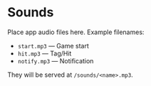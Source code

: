 # Sounds

Place app audio files here. Example filenames:

- `start.mp3` — Game start
- `hit.mp3` — Tag/Hit
- `notify.mp3` — Notification

They will be served at `/sounds/<name>.mp3`.


